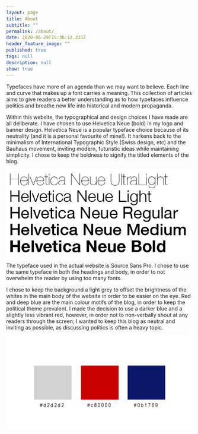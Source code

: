 ```yaml
---
layout: page
title: About
subtitle: ""
permalink: /about/
date: 2020-06-29T15:36:12.231Z
header_feature_image: ""
published: true
tags: null
description: null
show: true
---
```

Typefaces have more of an agenda than we may want to believe. Each line and curve that makes up a font carries a meaning. This collection of articles aims to give readers a better understanding as to how typefaces influence politics and breathe new life into historical and modern propaganda.

Within this website, the typographical and design choices I have made are all deliberate. I have chosen to use Helvetica Neue (bold) in my logo and banner design. Helvetica Neue is a popular typeface choice because of its neutrality (and it is a personal favourite of mine!). It harkens back to the minimalism of International Typographic Style (Swiss design, etc) and the Bauhaus movement, inviting modern, futuristic ideas while maintaining simplicity. I chose to keep the boldness to signify the titled elements of the blog.

![The Helvetica Neue font family](../uploads/bd599a56b37aa72fc4a54c2e04e8b47b.png)

The typeface used in the actual website is Source Sans Pro. I chose to use the same typeface in both the headings and body, in order to not overwhelm the reader by using too many fonts.

I chose to keep the background a light grey to offset the brightness of the whites in the main body of the website in order to be easier on the eye. Red and deep blue are the main colour motifs of the blog, in order to keep the political theme prevalent. I made the decision to use a darker blue and a slightly less vibrant red, however, in order not to non-verbally shout at any readers through the screen; I wanted to keep this blog as neutral and inviting as possible, as discussing politics is often a heavy topic.

![](../uploads/untitled-1.png)